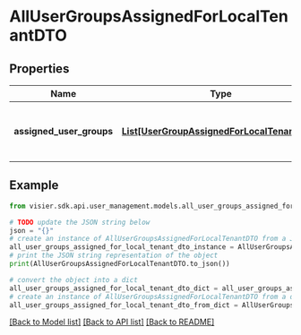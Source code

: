 # AllUserGroupsAssignedForLocalTenantDTO


## Properties

Name | Type | Description | Notes
------------ | ------------- | ------------- | -------------
**assigned_user_groups** | [**List[UserGroupAssignedForLocalTenantDTO]**](UserGroupAssignedForLocalTenantDTO.md) | A list of objects representing the available user groups. | [optional] 

## Example

```python
from visier.sdk.api.user_management.models.all_user_groups_assigned_for_local_tenant_dto import AllUserGroupsAssignedForLocalTenantDTO

# TODO update the JSON string below
json = "{}"
# create an instance of AllUserGroupsAssignedForLocalTenantDTO from a JSON string
all_user_groups_assigned_for_local_tenant_dto_instance = AllUserGroupsAssignedForLocalTenantDTO.from_json(json)
# print the JSON string representation of the object
print(AllUserGroupsAssignedForLocalTenantDTO.to_json())

# convert the object into a dict
all_user_groups_assigned_for_local_tenant_dto_dict = all_user_groups_assigned_for_local_tenant_dto_instance.to_dict()
# create an instance of AllUserGroupsAssignedForLocalTenantDTO from a dict
all_user_groups_assigned_for_local_tenant_dto_from_dict = AllUserGroupsAssignedForLocalTenantDTO.from_dict(all_user_groups_assigned_for_local_tenant_dto_dict)
```
[[Back to Model list]](../README.md#documentation-for-models) [[Back to API list]](../README.md#documentation-for-api-endpoints) [[Back to README]](../README.md)



